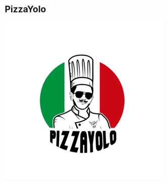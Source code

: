 # PizzaYolo
![alt text](https://github.com/HamzaMerini/PizzaYolo/blob/main/Logos/V1__________.png?raw=true)
